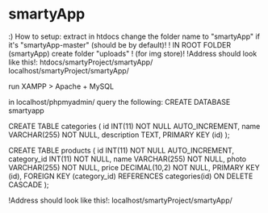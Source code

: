 # smartyApp
:)
How to setup:
extract in htdocs
change the folder name to "smartyApp" if it's "smartyApp-master" (should be by default)!
! IN ROOT FOLDER (smartyApp) create folder "uploads" ! (for img store)!
!Address should look like this!:
htdocs/smartyProject/smartyApp/
localhost/smartyProject/smartyApp/

run XAMPP > Apache + MySQL

in localhost/phpmyadmin/
query the following:
CREATE DATABASE smartyapp

CREATE TABLE categories (
  id INT(11) NOT NULL AUTO_INCREMENT,
  name VARCHAR(255) NOT NULL,
  description TEXT,
  PRIMARY KEY (id)
);

CREATE TABLE products (
  id INT(11) NOT NULL AUTO_INCREMENT,
  category_id INT(11) NOT NULL,
  name VARCHAR(255) NOT NULL,
  photo VARCHAR(255) NOT NULL,
  price DECIMAL(10,2) NOT NULL,
  PRIMARY KEY (id),
  FOREIGN KEY (category_id) REFERENCES categories(id) ON DELETE CASCADE
);

!Address should look like this!:
localhost/smartyProject/smartyApp/

